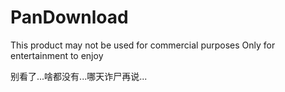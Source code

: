 # PanDownload
This product may not be used for commercial purposes Only for entertainment to enjoy

别看了...啥都没有...哪天诈尸再说...
